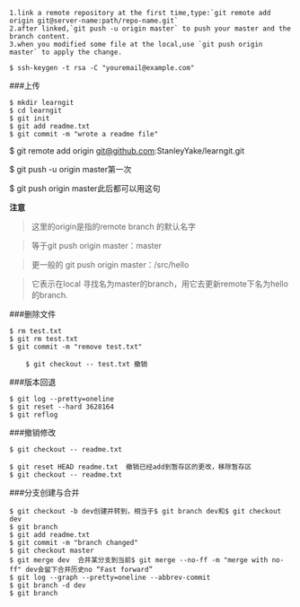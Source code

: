 	1.link a remote repository at the first time,type:`git remote add origin git@server-name:path/repo-name.git`
	2.after linked,`git push -u origin master` to push your master and the branch content.
	3.when you modified some file at the local,use `git push origin master` to apply the change.

	$ ssh-keygen -t rsa -C "youremail@example.com"	
###上传
```
$ mkdir learngit
$ cd learngit
$ git init
$ git add readme.txt
$ git commit -m "wrote a readme file"
```

$ git remote add origin git@github.com:StanleyYake/learngit.git

$ git push -u origin master第一次

$ git push origin master此后都可以用这句

**注意**
> 这里的origin是指的remote branch 的默认名字

> 等于git push origin master：master

> 更一般的 git push origin master：/src/hello

> 它表示在local 寻找名为master的branch，用它去更新remote下名为hello的branch.

###删除文件
```
$ rm test.txt
$ git rm test.txt
$ git commit -m "remove test.txt" 

    $ git checkout -- test.txt 撤销
```
###版本回退
```
$ git log --pretty=oneline
$ git reset --hard 3628164
$ git reflog

```
###撤销修改
```
$ git checkout -- readme.txt

$ git reset HEAD readme.txt  撤销已经add到暂存区的更改，移除暂存区
$ git checkout -- readme.txt

```
###分支创建与合并
```
$ git checkout -b dev创建并转到，相当于$ git branch dev和$ git checkout dev
$ git branch
$ git add readme.txt 
$ git commit -m "branch changed"
$ git checkout master
$ git merge dev  合并某分支到当前$ git merge --no-ff -m "merge with no-ff" dev会留下合并历史no “Fast forward”
$ git log --graph --pretty=oneline --abbrev-commit
$ git branch -d dev
$ git branch
```

